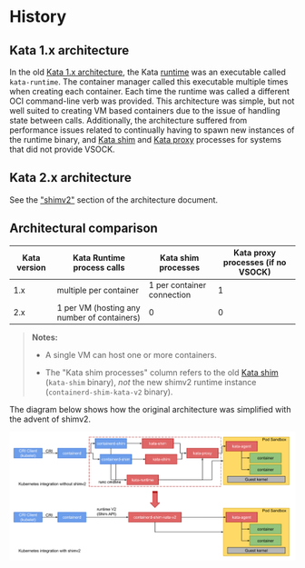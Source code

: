 # History

## Kata 1.x architecture

In the old [Kata 1.x architecture](https://github.com/kata-containers/documentation/blob/master/design/architecture.md),
the Kata [runtime](README.md#runtime) was an executable called `kata-runtime`.
The container manager called this executable multiple times when
creating each container. Each time the runtime was called a different
OCI command-line verb was provided. This architecture was simple, but
not well suited to creating VM based containers due to the issue of
handling state between calls. Additionally, the architecture suffered
from performance issues related to continually having to spawn new
instances of the runtime binary, and
[Kata shim](https://github.com/kata-containers/shim) and
[Kata proxy](https://github.com/kata-containers/proxy) processes for systems
that did not provide VSOCK.

## Kata 2.x architecture

See the ["shimv2"](README.md#shim-v2-architecture) section of the
architecture document.

## Architectural comparison

| Kata version | Kata Runtime process calls | Kata shim processes | Kata proxy processes (if no VSOCK) |
|-|-|-|-|
| 1.x | multiple per container | 1 per container connection | 1 |
| 2.x | 1 per VM (hosting any number of containers) | 0 | 0 |

> **Notes:**
>
> - A single VM can host one or more containers.
>
> - The "Kata shim processes" column refers to the old
>   [Kata shim](https://github.com/kata-containers/shim) (`kata-shim` binary),
>   *not* the new shimv2 runtime instance (`containerd-shim-kata-v2` binary).

The diagram below shows how the original architecture was simplified
with the advent of shimv2.

![Kubernetes integration with shimv2](../arch-images/shimv2.svg)
